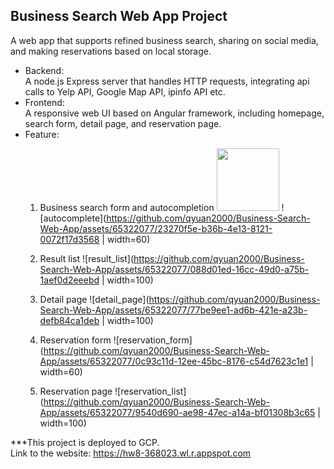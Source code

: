 ## Business Search Web App Project
A web app that supports refined business search, sharing on social media, and making reservations based on local storage.  
- Backend:  
A node.js Express server that handles HTTP requests, integrating api calls to Yelp API, Google Map API, ipinfo API etc.  
- Frontend:  
A responsive web UI based on Angular framework, including homepage, search form, detail page, and reservation page.
- Feature:
  1. Business search form and autocompletion
     <img src="https://github.com/qyuan2000/Business-Search-Web-App/assets/65322077/e5a84185-37cc-4ced-ad3f-bad4435c6b79" width="100" />
     ![autocomplete](https://github.com/qyuan2000/Business-Search-Web-App/assets/65322077/23270f5e-b36b-4e13-8121-0072f17d3568 | width=60)


  2. Result list
     ![result_list](https://github.com/qyuan2000/Business-Search-Web-App/assets/65322077/088d01ed-16cc-49d0-a75b-1aef0d2eeebd | width=100)

  3. Detail page
     ![detail_page](https://github.com/qyuan2000/Business-Search-Web-App/assets/65322077/77be9ee1-ad6b-421e-a23b-defb84ca1deb | width=100)

  4. Reservation form
     ![reservation_form](https://github.com/qyuan2000/Business-Search-Web-App/assets/65322077/0c93c11d-12ee-45bc-8176-c54d7623c1e1 | width=60)

  5. Reservation page
     ![reservation_list](https://github.com/qyuan2000/Business-Search-Web-App/assets/65322077/9540d690-ae98-47ec-a14a-bf01308b3c65 | width=100)



***This project is deployed to GCP.  
Link to the website: https://hw8-368023.wl.r.appspot.com
 
